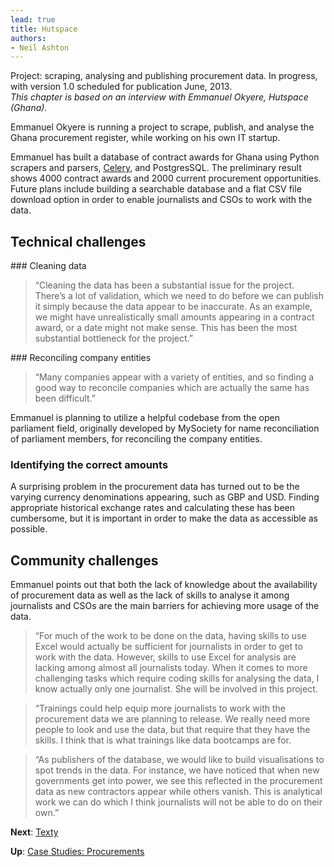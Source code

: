 ```yaml
---
lead: true
title: Hutspace
authors:
- Neil Ashton
---
```

<div class="well">Project: scraping, analysing and publishing procurement data. In progress, with version 1.0 scheduled for publication June, 2013.</div>
<em>This chapter is based on an interview with Emmanuel Okyere, Hutspace (Ghana).</em>

Emmanuel Okyere is running a project to scrape, publish, and
analyse the Ghana procurement register, while working on his own
IT startup.

Emmanuel has built a database of contract awards for Ghana using Python
scrapers and parsers, [Celery](http://www.celeryproject.org), and PostgresSQL. The
preliminary result shows 4000 contract awards and 2000 current
procurement opportunities. Future plans include building a searchable
database and a flat CSV file download option in order to enable
journalists and CSOs to work with the data.

## Technical challenges

### Cleaning data

> “Cleaning the data has been a substantial issue for the
> project. There’s a lot of validation, which we need to do before we can
> publish it simply because the data appear to be inaccurate. As an
> example, we might have unrealistically small amounts appearing in a
> contract award, or a date might not make sense. This has been the most
> substantial bottleneck for the project.”

### Reconciling company entities

> “Many companies appear with a variety of
> entities, and so finding a good way to reconcile companies which are
> actually the same has been difficult.”

Emmanuel is planning to utilize a helpful codebase from the open
parliament field, originally developed by MySociety for name
reconciliation of parliament members, for reconciling the company
entities.

### Identifying the correct amounts

A surprising problem in the procurement
data has turned out to be the varying currency denominations appearing,
such as GBP and USD. Finding appropriate historical exchange rates and
calculating these has been cumbersome, but it is important in
order to make the data as accessible as possible.

## Community challenges

Emmanuel points out that both the lack of knowledge about the
availability of procurement data as well as the lack of skills to
analyse it among journalists and CSOs are the main barriers for
achieving more usage of the data.

> “For much of the work to be done on the data, having skills to use Excel
> would actually be sufficient for journalists in order to get to work
> with the data. However, skills to use Excel for analysis are lacking
> among almost all journalists today. When it comes to more challenging
> tasks which require coding skills for analysing the data, I know
> actually only one journalist. She will be involved in this project.

> “Trainings could help equip more journalists to work with the
> procurement data we are planning to release. We really need more people
> to look and use the data, but that require that they have the skills. I
> think that is what trainings like data bootcamps are for.

> “As publishers of the database, we would like to build visualisations to
> spot trends in the data. For instance, we have noticed that when new
> governments get into power, we see this reflected in the procurement
> data as new contractors appear while others vanish. This is analytical
> work we can do which I think journalists will not be able to do on
> their own.”

**Next**: [Texty](../texty/)

**Up**: [Case Studies: Procurements](../)
